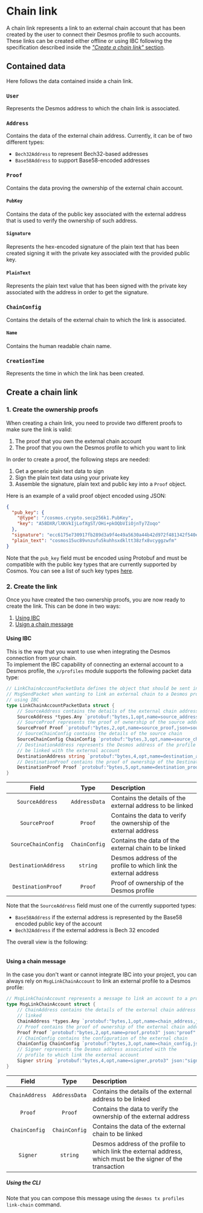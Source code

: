 # Chain link
A chain link represents a link to an external chain account that has been created by the user to connect their Desmos profile to such accounts. These links can be created either offline or using IBC following the specification described inside the [_"Create a chain link"_ section](#create-a-chain-link). 

## Contained data
Here follows the data contained inside a chain link. 

### `User`
Represents the Desmos address to which the chain link is associated.

### `Address`
Contains the data of the external chain address. Currently, it can be of two different types: 

- `Bech32Address` to represent Bech32-based addresses
- `Base58Address` to support Base58-encoded addresses

### `Proof`
Contains the data proving the ownership of the external chain account. 

#### `PubKey`
Contains the data of the public key associated with the external address that is used to verify the ownership of such address.

#### `Signature`
Represents the hex-encoded signature of the plain text that has been created signing it with the private key associated with the provided public key. 

#### `PlainText`
Represents the plain text value that has been signed with the private key associated with the address in order to get the signature. 

### `ChainConfig`
Contains the details of the external chain to which the link is associated. 

#### `Name`
Contains the human readable chain name. 

### `CreationTime`
Represents the time in which the link has been created.

## Create a chain link
### 1. Create the ownership proofs
When creating a chain link, you need to provide two different proofs to make sure the link is valid:

1. The proof that you own the external chain account 
2. The proof that you own the Desmos profile to which you want to link

In order to create a proof, the following steps are needed: 

1. Get a generic plain text data to sign
2. Sign the plain text data using your private key 
3. Assemble the signature, plain text and public key into a `Proof` object. 

Here is an example of a valid proof object encoded using JSON: 
```json
{
  "pub_key": {
    "@type": "/cosmos.crypto.secp256k1.PubKey",
    "key": "A58DXR/lXKVkIjLofXgST/OHi+pkOQbVIiOjnTy7Zoqo"
  },
  "signature": "ecc6175e730917fb289d3a9f4e49a5630a44b42d972f481342f540e09def2ec5169780d85c4e060d52cc3ffb3d677745a4d56cd385760735bc6db0f1816713be",
  "plain_text": "cosmos15uc89vnzufu5kuhhsxdkltt38zfx8vcyggzwfm"
}
```

Note that the `pub_key` field must be encoded using Protobuf and must be compatible with the public key types that are currently supported by Cosmos. You can see a list of such key types [here](https://github.com/cosmos/cosmos-sdk/tree/master/proto/cosmos/crypto).

### 2. Create the link
Once you have created the two ownership proofs, you are now ready to create the link. This can be done in two ways: 
1. [Using IBC](#using-ibc)
2. [Usign a chain message](#using-chain-message)

#### Using IBC
This is the way that you want to use when integrating the Desmos connection from your chain.  
To implement the IBC capability of connecting an external account to a Desmos profile, the `x/profiles` module supports the following packet data type: 

```go
// LinkChainAccountPacketData defines the object that should be sent inside a
// MsgSendPacket when wanting to link an external chain to a Desmos profile
// using IBC
type LinkChainAccountPacketData struct {
    // SourceAddress contains the details of the external chain address
    SourceAddress *types.Any `protobuf:"bytes,1,opt,name=source_address,json=sourceAddress,proto3" json:"source_address,omitempty" yaml:"source_address"`
    // SourceProof represents the proof of ownership of the source address
    SourceProof Proof `protobuf:"bytes,2,opt,name=source_proof,json=sourceProof,proto3" json:"source_proof" yaml:"source_proof"`
    // SourceChainConfig contains the details of the source chain
    SourceChainConfig ChainConfig `protobuf:"bytes,3,opt,name=source_chain_config,json=sourceChainConfig,proto3" json:"source_chain_config" yaml:"source_chain_config"`
    // DestinationAddress represents the Desmos address of the profile that should
    // be linked with the external account
    DestinationAddress string `protobuf:"bytes,4,opt,name=destination_address,json=destinationAddress,proto3" json:"destination_address,omitempty" yaml:"destination_address"`
    // DestinationProof contains the proof of ownership of the DestinationAddress
    DestinationProof Proof `protobuf:"bytes,5,opt,name=destination_proof,json=destinationProof,proto3" json:"destination_proof" yaml:"destination_proof"`
}
```

| Field | Type | Description |
| :----: | :-----: | :------ |
| `SourceAddress` | `AddressData` | Contains the details of the external address to be linked |
| `SourceProof` | `Proof` | Contains the data to verify the ownership of the external address |
| `SourceChainConfig` | `ChainConfig` | Contains the data of the external chain to be linked |
| `DestinationAddress` | `string` | Desmos address of the profile to which link the external address |
| `DestinationProof` | `Proof` | Proof of ownership of the Desmos profile | 

Note that the `SourceAddress` field must one of the currently supported types: 
- `Base58Address` if the external address is represented by the Base58 encoded public key of the account
- `Bech32Address` if the external address is Bech 32 encoded

The overall view is the following:

<img :src="$withBase('/assets/desmos-chain-link-ibc.png')">

#### Using a chain message
In the case you don't want or cannot integrate IBC into your project, you can always rely on `MsgLinkChainAccount` to link an external profile to a Desmos profile: 

```go
// MsgLinkChainAccount represents a message to link an account to a profile.
type MsgLinkChainAccount struct {
	// ChainAddress contains the details of the external chain address to be
	// linked
	ChainAddress *types.Any `protobuf:"bytes,1,opt,name=chain_address,json=chainAddress,proto3" json:"chain_address,omitempty" yaml:"source_address"`
	// Proof contains the proof of ownership of the external chain address
	Proof Proof `protobuf:"bytes,2,opt,name=proof,proto3" json:"proof" yaml:"source_proof"`
	// ChainConfig contains the configuration of the external chain
	ChainConfig ChainConfig `protobuf:"bytes,3,opt,name=chain_config,json=chainConfig,proto3" json:"chain_config" yaml:"source_chain_config"`
	// Signer represents the Desmos address associated with the
	// profile to which link the external account
	Signer string `protobuf:"bytes,4,opt,name=signer,proto3" json:"signer,omitempty" yaml:"signer"`
}
```

| Field | Type | Description |
| :----: | :-----: | :------ |
| `ChainAddress` | `AddressData` | Contains the details of the external address to be linked |
| `Proof` | `Proof` | Contains the data to verify the ownership of the external address |
| `ChainConfig` | `ChainConfig` | Contains the data of the external chain to be linked |
| `Signer` | `string` | Desmos address of the profile to which link the external address, which must be the signer of the transaction |

##### Using the CLI
Note that you can compose this message using the `desmos tx profiles link-chain` command. 